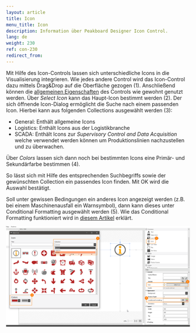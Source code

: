 ```yaml
---
layout: article
title: Icon
menu_title: Icon
description: Information über Peakboard Designer Icon Control.
lang: de
weight: 230
ref: con-230
redirect_from:
---
```


Mit Hilfe des Icon-Controls lassen sich unterschiedliche Icons in die Visualisierung integrieren.
Wie jedes andere Control wird das Icon-Control dazu mittels Drag&Drop auf die Oberfläche gezogen (1). 
Anschließend können die [allgemeinen Eigenschaften](/controls/de-allgemeine-eigenschaften.html) des Controls wie gewohnt genutzt werden.
Über *Select Icon* kann das Haupt-Icon bestimmt werden (2).
Der sich öffnende Icon-Dialog ermöglicht die Suche nach einem passenden Icon.
Hierbei kann aus folgenden Collections ausgewählt werden (3):

* General: Enthält allgemeine Icons
* Logistics: Enthält Icons aus der Logistikbranche
* SCADA: Enthält Icons zur *Supervisory Control and Data Acquisition* welche verwendet werden können um Produktionslinien nachzustellen und zu überwachen.

Über *Colors* lassen sich dann noch bei bestimmten Icons eine Primär- und Sekundärfarbe bestimmen (4).


So lässt sich mit Hilfe des entsprechenden Suchbegriffs sowie der gewünschten Collection ein passendes Icon finden.
Mit OK wird die Auswahl bestätigt.

Soll unter gewissen Bedingungen ein anderes Icon angezeigt werden (z.B. bei einem Maschinenausfall ein Warnsymbol), dann kann dieses unter Conditional Formatting ausgewählt werden (5).
Wie das Conditional Formatting funktioniert wird in [diesem Artikel](https://help.peakboard.com/controls/de-cf.html) erklärt.

![image_1](/assets/images/Controls/icon/icon01.png)